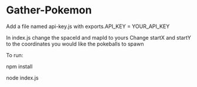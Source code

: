 # Gather-Pokemon

Add a file named api-key.js with exports.API_KEY = YOUR_API_KEY

In index.js change the spaceId and mapId to yours
Change startX and startY to the coordinates you would like the pokeballs to spawn

To run:

npm install

node index.js

